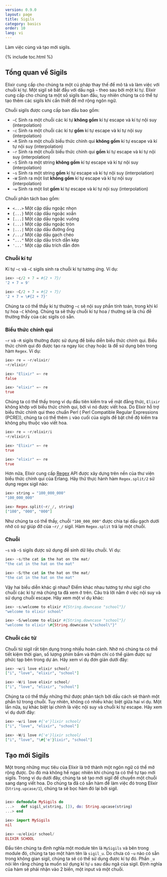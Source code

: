 ```yaml
---
version: 0.9.0
layout: page
title: Sigils
category: basics
order: 10
lang: vi
---
```


Làm việc cùng và tạo mới sigils.

{% include toc.html %}

## Tổng quan về Sigils

Elixir cung cấp cho chúng ta một cú pháp thay thế để mô tả và làm việc với chuỗi kí tự. Một sigil sẽ bắt đầu với dấu ngã `~` theo sau bởi một kí tự. Elixir cung cấp cho chúng ta một số sigils ban đầu, tuy nhiên chúng ta có thể tự tạo thêm các sigils khi cần thiết để mở rộng ngôn ngữ.

Chuỗi sigils được cung cấp ban đầu bao gồm:

  - `~C` Sinh ra một chuỗi các kí tự **không gồm** kí tự escape và kí tự nội suy (interpolation)
  - `~c` Sinh ra một chuỗi các kí tự **gồm** kí tự escape và kí tự nội suy (interpolation)
  - `~R` Sinh ra một chuỗi biểu thức chính qui **không gồm** kí tự escape và kí tự nội suy (interpolation)
  - `~r` Sinh ra một chuỗi biểu thức chính qui **gồm** kí tự escape và kí tự nội suy (interpolation)
  - `~S` Sinh ra một string **không gồm** kí tự escape và kí tự nội suy (interpolation)
  - `~s` Sinh ra một string **gồm** kí tự escape và kí tự nội suy (interpolation)
  - `~W` Sinh ra một list **không gồm** kí tự escape và kí tự nội suy (interpolation)
  - `~w` Sinh ra một list **gồm** kí tự escape và kí tự nội suy (interpolation)

Chuỗi phân tách bao gồm:

  - `<...>` Một cặp dấu ngoặc nhọn
  - `{...}` Một cặp dấu ngoặc xoắn
  - `[...]` Một cặp dấu ngoặc vuông
  - `(...)` Một cặp dấu ngoặc tròn
  - `|...|` Một cặp dấu đường ống
  - `/.../` Một cặp dấu gạch chéo
  - `"..."` Một cặp dấu trích dẫn kép
  - `'...'` Một cặp dấu trích dẫn đơn

### Chuỗi kí tự

Kí tự `~c` và `~C` sigils sinh ra chuỗi kí tự tương ứng. Ví dụ:

```elixir
iex> ~c/2 + 7 = #{2 + 7}/
'2 + 7 = 9'

iex> ~C/2 + 7 = #{2 + 7}/
'2 + 7 = \#{2 + 7}'
```

Chúng ta có thể thấy kí tự thường `~c` sẽ nội suy phần tính toán, trong khi kĩ tự hoa `~C` không. Chúng ta sẽ thấy chuỗi kí tự hoa / thường sẽ là chủ đề thường thấy của các sigils có sẵn. 

### Biểu thức chính qui 
`~r` và `~R` sigils thường được sử dụng để biểu diễn biểu thức chính qui. Biểu thức chính qui đó được tạo ra ngay lúc chạy hoặc là để sử dụng bên trong hàm `Regex`. Ví dụ:

```elixir
iex> re = ~r/elixir/
~r/elixir/

iex> "Elixir" =~ re
false

iex> "elixir" =~ re
true
```

Chúng ta có thể thấy trong ví dụ đầu tiên kiểm tra về mặt đẳng thức, `Elixir` không khớp với biểu thức chính qui, bởi vì nó được viết hoa. Do Elixir hỗ trợ biểu thức chính qui theo chuẩn Perl ( Perl Compatible Regular Expressions (PCRE)), chúng ta có thể thêm `i` vào cuối của sigils để bật chế độ kiểm tra không phụ thuộc vào viết hoa.

```elixir
iex> re = ~r/elixir/i
~r/elixir/i

iex> "Elixir" =~ re
true

iex> "elixir" =~ re
true
```

Hơn nữa, Elixir cung cấp [Regex](http://elixir-lang.org/docs/stable/elixir/Regex.html) API được xây dựng trên nền của thư viện biểu thức chính qui của Erlang. Hãy thử thực hành hàm `Regex.split/2` sử dụng regex sigil nào:

```elixir
iex> string = "100_000_000"
"100_000_000"

iex> Regex.split(~r/_/, string)
["100", "000", "000"]
```

Như chúng ta có thể thấy, chuỗi `"100_000_000"` được chia tại dấu gạch dưới nhờ có sự giúp đỡ của `~r/_/` sigil. Hàm `Regex.split` trả lại một chuỗi.

### Chuỗi

`~s` và `~S` sigils được sử dụng để sinh dữ liệu chuỗi. Ví dụ:

```elixir
iex> ~s/the cat in the hat on the mat/
"the cat in the hat on the mat"

iex> ~S/the cat in the hat on the mat/
"the cat in the hat on the mat"
```

Vậy hai biểu diễn khác gì nhau? Điểm khác nhau tương tự như sigil cho chuỗi các kí tự mà chúng ta đã xem ở trên. Câu trả lời nằm ở việc nội suy và sử dụng chuỗi escape. Hãy xem một ví dụ khác:

```elixir
iex> ~s/welcome to elixir #{String.downcase "school"}/
"welcome to elixir school"

iex> ~S/welcome to elixir #{String.downcase "school"}/
"welcome to elixir \#{String.downcase \"school\"}"
```

### Chuỗi các từ

Chuỗi từ sigil rất tiện dụng trong nhiều hoàn cảnh. Nhờ nó chúng ta có thể tiết kiệm thời gian, số lượng phím bấm và thậm chí có thể giảm được sự phức tạp bên trong dự án. Hãy xem ví dụ đơn giản dưới đây:

```elixir
iex> ~w/i love elixir school/
["i", "love", "elixir", "school"]

iex> ~W/i love elixir school/
["i", "love", "elixir", "school"]
```

Chúng ta có thể thấy những thứ được phân tách bởi dấu cách sẽ thành một phần tử trong chuỗi. Tuy nhiên, không có nhiều khác biệt giữa hai ví dụ. Một lần nữa, sự khác biệt lại chính là việc nội suy và chuỗi kí tự escape. Hãy xem ví dụ dưới đây:

```elixir
iex> ~w/i love #{'e'}lixir school/
["i", "love", "elixir", "school"]

iex> ~W/i love #{'e'}lixir school/
["i", "love", "\#{'e'}lixir", "school"]
```

## Tạo mới Sigils
Một trong những mục tiêu của Elixir là trở thành một ngôn ngữ có thể mở rộng được. Do đó mà không hề ngạc nhiên khi chúng ta có thể tự tạo mới sigils. Trong ví dụ dưới đây, chúng ta sẽ tạo mới sigil để chuyển một chuỗi sang dạng viết hoa. Do chúng ta đã có sẵn hàm để làm việc đó trong Elixir (`String.upcase/1`), chúng ta sẽ bọc hàm đó lại bởi sigil.

```elixir

iex> defmodule MySigils do
...>   def sigil_u(string, []), do: String.upcase(string)
...> end

iex> import MySigils
nil

iex> ~u/elixir school/
ELIXIR SCHOOL
```

Đầu tiên chúng ta định nghĩa một module tên là `MySigils` và bên trong module đó, chúng ta tạo một hàm tên là `sigil_u`. Do chưa có `~u` nào có sẵn trong không gian sigil, chúng ta sẽ có thể sử dụng được kí tự đó. Phần `_u` nói lên rằng chúng ta muốn sử dụng kí tự `u` sau dấu ngã của sigil. Định nghĩa của hàm sẽ phải nhận vào 2 biến, một input và một chuỗi.
